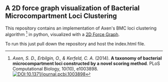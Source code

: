 ## A 2D force graph visualization of Bacterial Microcompartment Loci Clustering

This repository contains an implementation of Axen's BMC loci clustering algorithm [^1] in python, visualized with a [2D Force Graph](https://github.com/vasturiano/force-graph).

To run this just pull down the repository and host the index.html file.

[^1]: *Axen, S. D., Erbilgin, O., & Kerfeld, C. A.* (2014). **A taxonomy of bacterial microcompartment loci constructed by a novel scoring method**. PLoS Computational Biology, 10(10), e1003898. [![DOI:10.1371/journal.pcbi.1003898](https://zenodo.org/badge/DOI/10.1371/journal.pcbi.1003898.svg)](https://doi.org/10.1371/journal.pcbi.1003898)

